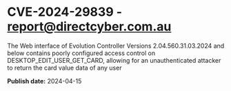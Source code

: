 # CVE-2024-29839 - report@directcyber.com.au

The Web interface of Evolution Controller Versions 2.04.560.31.03.2024 and below contains poorly configured access control on DESKTOP_EDIT_USER_GET_CARD, allowing for an unauthenticated attacker to return the card value data of any user



**Publish date:** 2024-04-15
